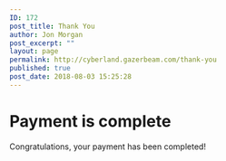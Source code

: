 ```yaml
---
ID: 172
post_title: Thank You
author: Jon Morgan
post_excerpt: ""
layout: page
permalink: http://cyberland.gazerbeam.com/thank-you
published: true
post_date: 2018-08-03 15:25:28
---
```

<h1>Payment is complete</h1><p>Congratulations, your payment has been completed!</p>